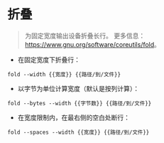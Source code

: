 # 折叠

> 为固定宽度输出设备折叠长行。
> 更多信息：<https://www.gnu.org/software/coreutils/fold>。

- 在固定宽度下折叠行：

`fold --width {{宽度}} {{路径/到/文件}}`

- 以字节为单位计算宽度（默认是按列计算）：

`fold --bytes --width {{字节数}} {{路径/到/文件}}`

- 在宽度限制内，在最右侧的空白处断行：

`fold --spaces --width {{宽度}} {{路径/到/文件}}`